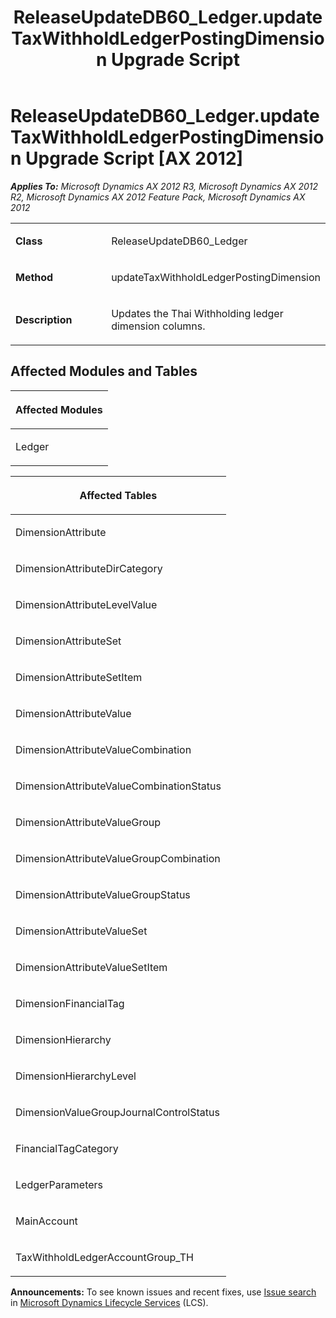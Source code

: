 ﻿---
title: ReleaseUpdateDB60_Ledger.updateTaxWithholdLedgerPostingDimension Upgrade Script
TOCTitle: ReleaseUpdateDB60_Ledger.updateTaxWithholdLedgerPostingDimension Upgrade Script
ms:assetid: 8e458212-b442-f954-319d-76d1b2c3235d
ms:mtpsurl: https://msdn.microsoft.com/en-us/library/JJ736503(v=AX.60)
ms:contentKeyID: 49709692
ms.date: 05/18/2015
mtps_version: v=AX.60
---

# ReleaseUpdateDB60\_Ledger.updateTaxWithholdLedgerPostingDimension Upgrade Script [AX 2012]


_**Applies To:** Microsoft Dynamics AX 2012 R3, Microsoft Dynamics AX 2012 R2, Microsoft Dynamics AX 2012 Feature Pack, Microsoft Dynamics AX 2012_

<table>
<colgroup>
<col style="width: 50%" />
<col style="width: 50%" />
</colgroup>
<tbody>
<tr class="odd">
<td><p><strong>Class</strong></p></td>
<td><p>ReleaseUpdateDB60_Ledger</p></td>
</tr>
<tr class="even">
<td><p><strong>Method</strong></p></td>
<td><p>updateTaxWithholdLedgerPostingDimension</p></td>
</tr>
<tr class="odd">
<td><p><strong>Description</strong></p></td>
<td><p>Updates the Thai Withholding ledger dimension columns.</p></td>
</tr>
</tbody>
</table>


## Affected Modules and Tables

<table>
<colgroup>
<col style="width: 100%" />
</colgroup>
<thead>
<tr class="header">
<th><p>Affected Modules</p></th>
</tr>
</thead>
<tbody>
<tr class="odd">
<td><p>Ledger</p></td>
</tr>
</tbody>
</table>


<table>
<colgroup>
<col style="width: 100%" />
</colgroup>
<thead>
<tr class="header">
<th><p>Affected Tables</p></th>
</tr>
</thead>
<tbody>
<tr class="odd">
<td><p>DimensionAttribute</p></td>
</tr>
<tr class="even">
<td><p>DimensionAttributeDirCategory</p></td>
</tr>
<tr class="odd">
<td><p>DimensionAttributeLevelValue</p></td>
</tr>
<tr class="even">
<td><p>DimensionAttributeSet</p></td>
</tr>
<tr class="odd">
<td><p>DimensionAttributeSetItem</p></td>
</tr>
<tr class="even">
<td><p>DimensionAttributeValue</p></td>
</tr>
<tr class="odd">
<td><p>DimensionAttributeValueCombination</p></td>
</tr>
<tr class="even">
<td><p>DimensionAttributeValueCombinationStatus</p></td>
</tr>
<tr class="odd">
<td><p>DimensionAttributeValueGroup</p></td>
</tr>
<tr class="even">
<td><p>DimensionAttributeValueGroupCombination</p></td>
</tr>
<tr class="odd">
<td><p>DimensionAttributeValueGroupStatus</p></td>
</tr>
<tr class="even">
<td><p>DimensionAttributeValueSet</p></td>
</tr>
<tr class="odd">
<td><p>DimensionAttributeValueSetItem</p></td>
</tr>
<tr class="even">
<td><p>DimensionFinancialTag</p></td>
</tr>
<tr class="odd">
<td><p>DimensionHierarchy</p></td>
</tr>
<tr class="even">
<td><p>DimensionHierarchyLevel</p></td>
</tr>
<tr class="odd">
<td><p>DimensionValueGroupJournalControlStatus</p></td>
</tr>
<tr class="even">
<td><p>FinancialTagCategory</p></td>
</tr>
<tr class="odd">
<td><p>LedgerParameters</p></td>
</tr>
<tr class="even">
<td><p>MainAccount</p></td>
</tr>
<tr class="odd">
<td><p>TaxWithholdLedgerAccountGroup_TH</p></td>
</tr>
</tbody>
</table>

  
**Announcements:** To see known issues and recent fixes, use [Issue search](http://go.microsoft.com/fwlink/?linkid=389258) in [Microsoft Dynamics Lifecycle Services](http://go.microsoft.com/fwlink/?linkid=306505) (LCS).

